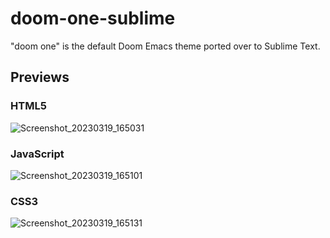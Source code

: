 # doom-one-sublime
"doom one" is the default Doom Emacs theme ported over to Sublime Text.

## Previews
### HTML5
![Screenshot_20230319_165031](https://user-images.githubusercontent.com/80614657/226208205-51a10cbd-25d3-4137-95a5-30004a34a8c2.png)

### JavaScript
![Screenshot_20230319_165101](https://user-images.githubusercontent.com/80614657/226208235-f44492eb-f35e-4696-a43c-4a45c737bb63.png)

### CSS3
![Screenshot_20230319_165131](https://user-images.githubusercontent.com/80614657/226208254-5f925203-fb10-4ac1-91a5-4a69f229bdd6.png)
